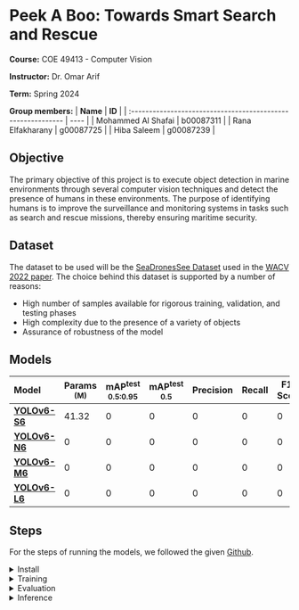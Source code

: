 # Peek A Boo: Towards Smart Search and Rescue

**Course:** COE 49413 - Computer Vision

**Instructor:** Dr. Omar Arif

**Term:** Spring 2024

**Group members:**
| **Name** | **ID** | 
| :----------------------------------------------------------- | ---- | 
| Mohammed Al Shafai | b00087311 |
| Rana Elfakharany | g00087725 |
| Hiba Saleem | g00087239 |


## Objective
The primary objective of this project is to execute object detection in marine environments through several computer vision techniques and detect the presence of humans in these environments. The purpose of identifying humans is to improve the surveillance and monitoring systems in tasks such as search and rescue missions, thereby ensuring maritime security.

## Dataset
The dataset to be used will be the 
[SeaDronesSee Dataset](https://universe.roboflow.com/ntnu-2wibj/seadronessee-odv2/dataset/11/images) used in the [WACV 2022 paper](https://openaccess.thecvf.com/content/WACV2022/html/Varga_SeaDronesSee_A_Maritime_Benchmark_for_Detecting_Humans_in_Open_Water_WACV_2022_paper.html). The choice behind this dataset is supported by a number of reasons:
- High number of samples available for rigorous training, validation, and testing phases
- High complexity due to the presence of a variety of objects
- Assurance of robustness of the model

## Models
| Model |Params<br/><sup> (M) | mAP<sup>test<br/>0.5:0.95 | mAP<sup>test<br/>0.5 | Precision | Recall | F1-Score | Inference Time |
| :------------------ | --------- | -------- | --------- | ---------- | -------- | --------- | -------- |
| [**YOLOv6-S6**](https://github.com/meituan/YOLOv6/releases/download/0.3.0/yolov6s6.pt) | 41.32 | 0 | 0 | 0 | 0 | 0 | 0 |
| [**YOLOv6-N6**](https://github.com/meituan/YOLOv6/releases/download/0.3.0/yolov6n6.pt) | 0 | 0 | 0 | 0 | 0 | 0 | 0 |
| [**YOLOv6-M6**](https://github.com/meituan/YOLOv6/releases/download/0.3.0/yolov6m6.pt) | 0 | 0 | 0 | 0 | 0 | 0 | 0 |
| [**YOLOv6-L6**](https://github.com/meituan/YOLOv6/releases/download/0.3.0/yolov6l6.pt) | 0 | 0 | 0 | 0 | 0 | 0 | 0 |


## Steps

For the steps of running the models, we followed the given [Github](https://github.com/meituan/YOLOv6/tree/0.3.0).

<details>
<summary> Install</summary>


```shell
git clone https://github.com/meituan/YOLOv6
cd YOLOv6
pip install -r requirements.txt
```
</details>



<details>
<summary> Training</summary>
  
- After downloading the dataset, place it in the 'data' directory as YOLO format (.yaml)
- After choosing the model that you would like to run from the above table, download the .pt file and place it in the weights folder
- Navigate to 'tools' and open the 'train.py' file to change the needed parameters in the 'get_args_parser' function
- Navigate to the data.yaml folder and specify the correct location of the images
- Run the following command:
  
```shell
 python tools/train.py --batch 32 --conf configs/yolov6m6_finetune.py --data /localHome/cloudies/PeekABoo/SeaDronesSee-Yolov8/data.yaml --img 1280 --device 3 --epochs 50
```

If your training is interrupted, you can continue the training by running the following:
```shell
# single GPU training.
python tools/train.py --resume

# multi GPU training.
python -m torch.distributed.launch --nproc_per_node 8 tools/train.py --resume
```
Doing so would automatically find the latest checkpoint in YOLOv6 directory and resume training from there.

</details>

<details>
<summary> Evaluation</summary>

- Run the following command to evaluate the model:
```shell
python tools/eval.py --data ../SeaDronesSee-Yolov8/test.yaml --batch 32 --weights ./runs/train/LaS2n/weights/best_ckpt.pt --task val --reproduce_640_eval --img 1280 --name yolov6n6
```

</details>

<details>
<summary> Inference </summary>

- Use your trained model to do the inference
- Run inference using the 'infer.py' file found in the 'tools' folder

```shell
python tools/infer.py --weights yolov6s6.pt --img 1280 --source img.jpg / imgdir / video.mp4
```
</details>
